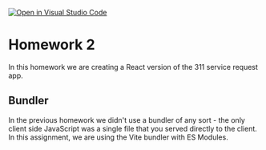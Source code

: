 [![Open in Visual Studio Code](https://classroom.github.com/assets/open-in-vscode-c66648af7eb3fe8bc4f294546bfd86ef473780cde1dea487d3c4ff354943c9ae.svg)](https://classroom.github.com/online_ide?assignment_repo_id=8774343&assignment_repo_type=AssignmentRepo)
# Homework 2

In this homework we are creating a React version of the 311 service request app.

## Bundler

In the previous homework we didn't use a bundler of any sort - the only client side JavaScript was a single file that you served directly to the client. In this assignment, we are using the Vite bundler with ES Modules.

